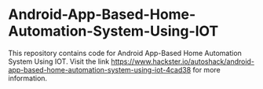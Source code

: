 # Android-App-Based-Home-Automation-System-Using-IOT
This repository contains code for Android App-Based Home Automation System Using IOT. Visit the link https://www.hackster.io/autoshack/android-app-based-home-automation-system-using-iot-4cad38 for more information.
